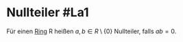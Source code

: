 # Nullteiler #La1
Für einen [Ring](Ring) R heißen $a,b\in R\setminus \{0\}$ Nullteiler, falls $ab=0$.